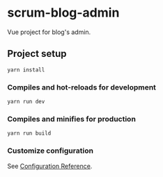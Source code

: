# scrum-blog-admin
Vue project for blog's admin.

## Project setup
```
yarn install
```

### Compiles and hot-reloads for development
```
yarn run dev
```

### Compiles and minifies for production
```
yarn run build
```

### Customize configuration
See [Configuration Reference](https://cli.vuejs.org/config/).